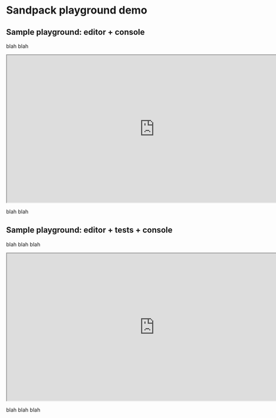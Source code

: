 # Sandpack playground demo

## Sample playground: editor + console

blah blah

<iframe width="800" height="400" src="https://playground-app-chi.vercel.app/lesson1/playground2"></iframe>

blah blah

## Sample playground: editor + tests + console

blah blah blah

<iframe width="800" height="400" src="https://playground-app-chi.vercel.app/lesson1/playground1"></iframe>

blah blah blah
